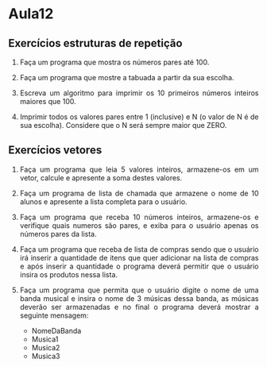 # Aula12
## Exercícios estruturas de repetição
<div align="justify">

  1. Faça um programa que mostra os números pares até 100.

2. Faça um programa que mostre a tabuada a partir da sua escolha.

3. Escreva um algoritmo para imprimir os 10 primeiros números inteiros
maiores que 100.

4. Imprimir todos os valores pares entre 1 (inclusive) e N (o valor de N é
de sua escolha). Considere que o N será sempre maior que ZERO.

## Exercícios vetores

1. Faça um programa que leia 5 valores inteiros, armazene-os em um
vetor, calcule e apresente a soma destes valores.

2. Faça um programa de lista de chamada que armazene o nome de
10 alunos e apresente a lista completa para o usuário.

3. Faça um programa que receba 10 números inteiros, armazene-os e
verifique quais numeros são pares, e exiba para o usuário apenas os
números pares da lista.

4. Faça um programa que receba de lista de compras sendo que o
usuário irá inserir a quantidade de itens que quer adicionar na lista
de compras e após inserir a quantidade o programa deverá permitir
que o usuário insira os produtos nessa lista.

5. Faça um programa que permita que o usuário digite o nome de uma
banda musical e insira o nome de 3 músicas dessa banda, as músicas
deverão ser armazenadas e no final o programa deverá mostrar a
seguinte mensagem:

   - NomeDaBanda
   - Musica1
   - Musica2
   - Musica3
